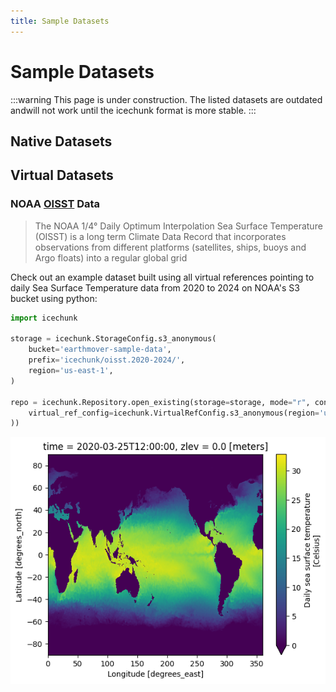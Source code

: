 ```yaml
---
title: Sample Datasets
---
```

# Sample Datasets

:::warning
This page is under construction. The listed datasets are outdated andwill not work until the icechunk format is more stable.
:::


## Native Datasets

## Virtual Datasets

### NOAA [OISST](https://www.ncei.noaa.gov/products/optimum-interpolation-sst) Data

> The NOAA 1/4° Daily Optimum Interpolation Sea Surface Temperature (OISST) is a long term Climate Data Record that incorporates observations from different platforms (satellites, ships, buoys and Argo floats) into a regular global grid

Check out an example dataset built using all virtual references pointing to daily Sea Surface Temperature data from 2020 to 2024 on NOAA's S3 bucket using python:

```python
import icechunk

storage = icechunk.StorageConfig.s3_anonymous(
    bucket='earthmover-sample-data',
    prefix='icechunk/oisst.2020-2024/',
    region='us-east-1',
)

repo = icechunk.Repository.open_existing(storage=storage, mode="r", config=icechunk.RepositoryConfig(
    virtual_ref_config=icechunk.VirtualRefConfig.s3_anonymous(region='us-east-1'),
))
```

![oisst](./assets/datasets/oisst.png)
